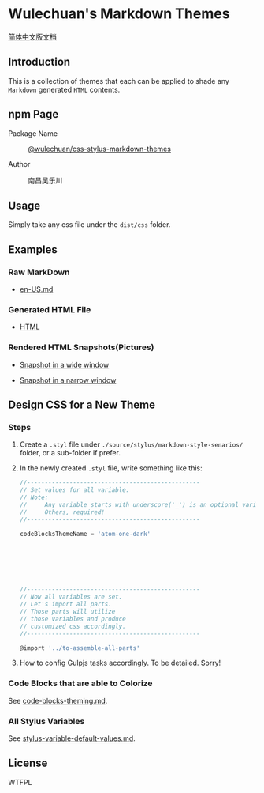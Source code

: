 <link rel="stylesheet" href="./dist/css/wulechuan-styles-for-html-via-markdown--vscode.css">

# Wulechuan's Markdown Themes

[简体中文版文档](./ReadMe.zh-hans-cn.md)


## Introduction

This is a collection of themes that each
can be applied to shade any `Markdown` generated `HTML` contents.




## npm Page

<dl>
<dt>Package Name</dt>
<dd>

[@wulechuan/css-stylus-markdown-themes](https://www.npmjs.com/package/@wulechuan/css-stylus-markdown-themes)

</dd>
<dt>Author</dt>
<dd><p>南昌吴乐川</p></dd>
</dl>



## Usage

Simply take any css file under the `dist/css` folder.



## Examples

### Raw MarkDown

- [en-US.md](./docs/examples/source-markdown-files/en-US.md)

### Generated HTML File

- [HTML](./docs/examples/rendered/html/en-us.html)

### Rendered HTML Snapshots(Pictures)

- [Snapshot in a wide window](./docs/examples/rendered/snapshots/en-US-example-in-a-wide-window.png)

- [Snapshot in a narrow window](./docs/examples/rendered/snapshots/en-US-example-in-a-narrow-window.png)




## Design CSS for a New Theme

### Steps

1. Create a `.styl` file under `./source/stylus/markdown-style-senarios/` folder, or a sub-folder if prefer.

2. In the newly created `.styl` file, write something like this:

    ```js
    //-------------------------------------------------
    // Set values for all variable.
    // Note:
    //     Any variable starts with underscore('_') is an optional variable.
    //     Others, required!
    //-------------------------------------------------

    codeBlocksThemeName = 'atom-one-dark'







    //-------------------------------------------------
    // Now all variables are set.
    // Let's import all parts.
    // Those parts will utilize
    // those variables and produce
    // customized css accordingly.
    //-------------------------------------------------

    @import '../to-assemble-all-parts'
    ```

3. How to config Gulpjs tasks accordingly. To be detailed. Sorry!


### Code Blocks that are able to Colorize

See [code-blocks-theming.md](./docs/refs/code-blocks-theming.md).


### All Stylus Variables

See [stylus-variable-default-values.md](./docs/refs/stylus-variable-default-values.md).



## License

WTFPL
